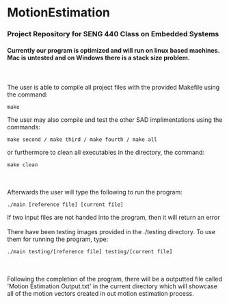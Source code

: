 # MotionEstimation
### Project Repository for SENG 440 Class on Embedded Systems 
#### Currently our program is optimized and will run on linux based machines. Mac is untested and on Windows there is a stack size problem. 
<br/><br/>
The user is able to compile all project files with the provided Makefile using the command:
<pre><code>make
</code></pre>
The user may also compile and test the other SAD implimentations using the commands:
<pre><code>make second / make third / make fourth / make all
</code></pre>
</code></pre>
or furthermore to clean all executables in the directory, the command:
<pre><code>make clean
</code></pre>
<br/><br/>
Afterwards the user will type the following to run the program:
<pre><code>./main [reference file] [current file]
</code></pre>
If two input files are not handed into the program, then it will return an error
<br/><br/>
There have been testing images provided in the ./testing directory. To use them for running the program, type:
<pre><code>./main testing/[reference file] testing/[current file]
</code></pre>
<br/><br/>
Following the completion of the program, there will be a outputted file called 'Motion Estimation Output.txt' in the current directory which will showcase all of the motion vectors created in out motion estimation process. 
